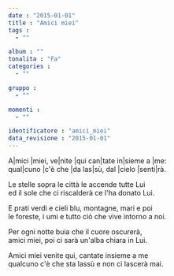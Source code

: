 ```yaml
---
date : "2015-01-01"
title : "Amici miei"
tags : 
  - ""

album : ""
tonalita : "Fa"
categories : 
  - ""

gruppo : 
  - ""

momenti : 
  - ""

identificatore : "amici_miei"
data_revisione : "2015-01-01"
---
```

  
  
A|mici |miei, ve|nite |qui can|tate in|sieme a |me:  
qual|cuno |c'è che |da las|sù, dal |cielo |senti|rà.  
  
  
Le stelle sopra le città le accende tutte Lui   
ed il sole che ci riscalderà ce l'ha donato Lui.  
  
  
E prati verdi e cieli blu, montagne, mari e poi   
le foreste, i umi e tutto ciò che vive intorno a noi.  
  
  
Per ogni notte buia che il cuore oscurerà,   
amici miei, poi ci sarà un'alba chiara in Lui.  
  
  
Amici miei venite qui, cantate insieme a me   
qualcuno c'è che sta lassù e non ci lascerà mai.   
  
